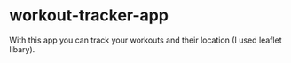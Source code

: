 # workout-tracker-app
With this app you can track your workouts and their location (I used leaflet libary).
